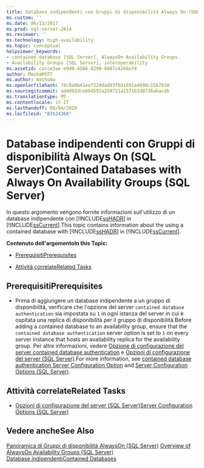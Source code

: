 ```yaml
---
title: Database indipendenti con Gruppi di disponibilità Always On (SQL Server) | Microsoft Docs
ms.custom: ''
ms.date: 06/13/2017
ms.prod: sql-server-2014
ms.reviewer: ''
ms.technology: high-availability
ms.topic: conceptual
helpviewer_keywords:
- contained database [SQL Server], AlwaysOn Availability Groups
- Availability Groups [SQL Server], interoperability
ms.assetid: cacce3ae-e940-4566-8298-6607c4268e74
author: MashaMSFT
ms.author: mathoma
ms.openlocfilehash: 74c8a0b41ee7224dad83fb41691a4898c15b7b38
ms.sourcegitcommit: ad4d92dce894592a259721a1571b1d8736abacdb
ms.translationtype: MT
ms.contentlocale: it-IT
ms.lasthandoff: 08/04/2020
ms.locfileid: "87624366"
---
```

# <a name="contained-databases-with-always-on-availability-groups-sql-server"></a><span data-ttu-id="41abf-102">Database indipendenti con Gruppi di disponibilità Always On (SQL Server)</span><span class="sxs-lookup"><span data-stu-id="41abf-102">Contained Databases with Always On Availability Groups (SQL Server)</span></span>
  <span data-ttu-id="41abf-103">In questo argomento vengono fornite informazioni sull'utilizzo di un database indipendente con [!INCLUDE[ssHADR](../../../includes/sshadr-md.md)] in [!INCLUDE[ssCurrent](../../../includes/sscurrent-md.md)].</span><span class="sxs-lookup"><span data-stu-id="41abf-103">This topic contains information about the using a contained database with [!INCLUDE[ssHADR](../../../includes/sshadr-md.md)] in [!INCLUDE[ssCurrent](../../../includes/sscurrent-md.md)].</span></span>  
  
 <span data-ttu-id="41abf-104">**Contenuto dell'argomento**</span><span class="sxs-lookup"><span data-stu-id="41abf-104">**In this Topic:**</span></span>  
  
-   [<span data-ttu-id="41abf-105">Prerequisiti</span><span class="sxs-lookup"><span data-stu-id="41abf-105">Prerequisites</span></span>](#Prerequisites)  
  
-   [<span data-ttu-id="41abf-106">Attività correlate</span><span class="sxs-lookup"><span data-stu-id="41abf-106">Related Tasks</span></span>](#RelatedTasks)  
  
##  <a name="prerequisites"></a><a name="Prerequisites"></a> <span data-ttu-id="41abf-107">Prerequisiti</span><span class="sxs-lookup"><span data-stu-id="41abf-107">Prerequisites</span></span>  
  
-   <span data-ttu-id="41abf-108">Prima di aggiungere un database indipendente a un gruppo di disponibilità, verificare che l'opzione del server `contained database authentication` sia impostata su `1` in ogni istanza del server in cui è ospitata una replica di disponibilità per il gruppo di disponibilità.</span><span class="sxs-lookup"><span data-stu-id="41abf-108">Before adding a contained database to an availability group, ensure that the `contained database authentication` server option is set to `1` on every server instance that hosts an availability replica for the availability group.</span></span> <span data-ttu-id="41abf-109">Per altre informazioni, vedere [Opzione di configurazione del server contained database authentication](../../configure-windows/contained-database-authentication-server-configuration-option.md) e [Opzioni di configurazione del server &#40;SQL Server&#41;](../../configure-windows/server-configuration-options-sql-server.md).</span><span class="sxs-lookup"><span data-stu-id="41abf-109">For more information, see [contained database authentication Server Configuration Option](../../configure-windows/contained-database-authentication-server-configuration-option.md) and [Server Configuration Options &#40;SQL Server&#41;](../../configure-windows/server-configuration-options-sql-server.md).</span></span>  
  
##  <a name="related-tasks"></a><a name="RelatedTasks"></a> <span data-ttu-id="41abf-110">Attività correlate</span><span class="sxs-lookup"><span data-stu-id="41abf-110">Related Tasks</span></span>  
  
-   [<span data-ttu-id="41abf-111">Opzioni di configurazione del server &#40;SQL Server&#41;</span><span class="sxs-lookup"><span data-stu-id="41abf-111">Server Configuration Options &#40;SQL Server&#41;</span></span>](../../configure-windows/server-configuration-options-sql-server.md)  
  
## <a name="see-also"></a><span data-ttu-id="41abf-112">Vedere anche</span><span class="sxs-lookup"><span data-stu-id="41abf-112">See Also</span></span>  
 <span data-ttu-id="41abf-113">[Panoramica di Gruppi di disponibilità AlwaysOn &#40;SQL Server&#41;](overview-of-always-on-availability-groups-sql-server.md) </span><span class="sxs-lookup"><span data-stu-id="41abf-113">[Overview of AlwaysOn Availability Groups &#40;SQL Server&#41;](overview-of-always-on-availability-groups-sql-server.md) </span></span>  
 [<span data-ttu-id="41abf-114">Database indipendenti</span><span class="sxs-lookup"><span data-stu-id="41abf-114">Contained Databases</span></span>](../../../relational-databases/databases/contained-databases.md)  
  
  
